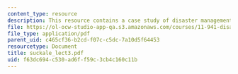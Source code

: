 ```yaml
---
content_type: resource
description: This resource contains a case study of disaster management in vanuatu.
file: https://ol-ocw-studio-app-qa.s3.amazonaws.com/courses/11-941-disaster-vulnerability-and-resilience-spring-2005/f63dc694c530ad6ff59c3cb4c160c11b_suckale_lect3.pdf
file_type: application/pdf
parent_uid: c465cf36-b2cd-f07c-c5dc-7a10d5f64453
resourcetype: Document
title: suckale_lect3.pdf
uid: f63dc694-c530-ad6f-f59c-3cb4c160c11b
---
```

